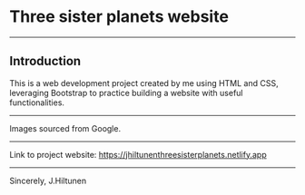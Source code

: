 # Three sister planets website

---

## Introduction

This is a web development project created by me using HTML and CSS, leveraging Bootstrap to practice building a website with useful functionalities.

---

Images sourced from Google.

---

Link to project website: https://jhiltunenthreesisterplanets.netlify.app

---

Sincerely,
J.Hiltunen
